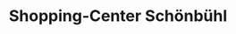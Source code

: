 ---
title: "Shopping-Center Schönbühl"
url: /luzern/shopping-center-schoenbuehl/
shop: Einkaufszentrum
---